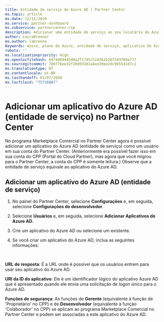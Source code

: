 ```yaml
---
title: Entidade de serviço do Azure AD | Partner Center
ms.topic: article
ms.date: 12/11/2019
ms.service: partner-dashboard
ms.subservice: partnercenter-csp
description: Adicionar uma entidade de serviço ao seu locatário do Azure AD
author: LauraBrenner
ms.author: labrenne
Keywords: Azure, plano do Azure, entidade de serviço, aplicativo do Azure AD
robots: ''
ms.localizationpriority: High
ms.openlocfilehash: bd74d09445d9a2f1745c518362b26f243f00a777
ms.sourcegitcommit: 780776ee32f20d03101a4ee39ee2dc985541d7c1
ms.translationtype: HT
ms.contentlocale: pt-BR
ms.lasthandoff: 01/07/2020
ms.locfileid: "75716887"
---
```

# <a name="add-an-azure-ad-application-service-principal-in-partner-center"></a>Adicionar um aplicativo do Azure AD (entidade de serviço) no Partner Center

No programa Marketplace Comercial no Partner Center agora é possível adicionar um aplicativo do Azure AD (entidade de serviço) como um usuário em sua conta do Partner Center. (Anteriormente era possível fazer isso em sua conta do CPP (Portal do Cloud Partner), mas agora que você migrou para o Partner Center, a conta do CPP é somente leitura.) Observe que a entidade de serviço equivale ao aplicativo do Azure AD.

## <a name="add-an-azure-ad-application-service-principal"></a>Adicionar um aplicativo do Azure AD (entidade de serviço)

1. No painel do Partner Center, selecione **Configurações** e, em seguida, selecione **Configurações do desenvolvedor**.

2. Selecione **Usuários** e, em seguida, selecione **Adicionar Aplicativos do Azure AD**.

3. Crie um aplicativo do Azure AD ou selecione um existente.

4. Se você criar um aplicativo do Azure AD, inclua as seguintes informações:  

  


**URL de resposta**: É a URL onde é possível que os usuários entrem para usar seu aplicativo do Azure AD. 

**URI da ID do aplicativo**: Ele é um identificador lógico do aplicativo Azure AD que é apresentado quando ele envia uma solicitação de logon único para o Azure AD. 

**Funções de segurança**: As funções de **Gerente** (equivalente à função de 'Proprietário' no CPP) e de **Desenvolvedor** (equivalente à função 'Colaborador' no CPP) se aplicam ao programa Marketplace Comercial no Partner Center e podem ser associadas a este aplicativo do Azure AD.  

  

